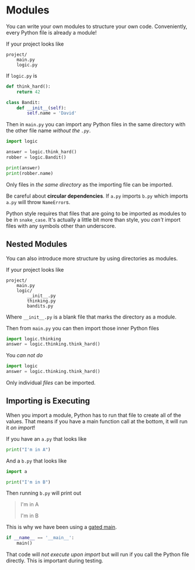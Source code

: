 # Modules

You can write your own modules to structure your own code.
Conveniently, every Python file is already a module!

If your project looks like

```
project/
    main.py
    logic.py
```

If `logic.py` is

```py
def think_hard():
    return 42

class Bandit:
    def __init__(self):
        self.name = 'David'
```

Then in `main.py` you can import any Python files in the same directory with the other file name _without the `.py`_.

```py
import logic

answer = logic.think_hard()
robber = logic.Bandit()

print(answer)
print(robber.name)
```

Only files in _the same directory_ as the importing file can be imported.

Be careful about **circular dependencies**.
If `a.py` imports `b.py` which imports `a.py` will throw `NameError`s.

Python style requires that files that are going to be imported as modules to be in `snake_case`.
It's actually a little bit more than style, you _can't_ import files with any symbols other than underscore.

## Nested Modules

You can also introduce more structure by using directories as modules.

If your project looks like

```
project/
    main.py
    logic/
        __init__.py
        thinking.py
        bandits.py
```

Where `__init__.py` is a blank file that marks the directory as a module.

Then from `main.py` you can then import those inner Python files

```py
import logic.thinking
answer = logic.thinking.think_hard()
```

You _can not do_

```py
import logic
answer = logic.thinking.think_hard()
```

Only individual _files_ can be imported.

## Importing is Executing

When you import a module, Python has to run that file to create all of the values.
That means if you have a main function call at the bottom, it will run it _on import_!

If you have an `a.py` that looks like

```py
print("I'm in A")
```

And a `b.py` that looks like

```py
import a

print("I'm in B")
```

Then running `b.py` will print out

> I'm in A
>
> I'm in B

This is why we have been using a [gated main](/notes/py-functions-main.md#gatedmain).

```py
if __name__ == '__main__':
    main()
```

That code will _not execute upon import_ but will run if you call the Python file directly.
This is important during testing.
